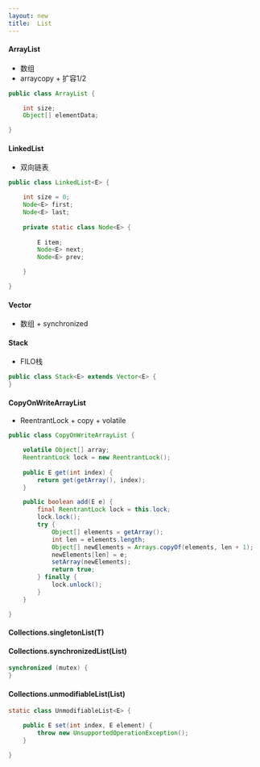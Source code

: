 ```yaml
---
layout: new
title:  List
---
```


#### ArrayList

* 数组
* arraycopy + 扩容1/2

```java
public class ArrayList {

    int size;
    Object[] elementData;

}
```

#### LinkedList

* 双向链表

```java
public class LinkedList<E> {

    int size = 0;
    Node<E> first;
    Node<E> last;
    
    private static class Node<E> {
    
        E item;
        Node<E> next;
        Node<E> prev;

    }

}
```

#### Vector

* 数组 + synchronized

#### Stack

* FILO栈

```java
public class Stack<E> extends Vector<E> {
}
```

#### CopyOnWriteArrayList

* ReentrantLock + copy + volatile

```java
public class CopyOnWriteArrayList {

    volatile Object[] array;
    ReentrantLock lock = new ReentrantLock();
    
    public E get(int index) {
        return get(getArray(), index);
    }

    public boolean add(E e) {
        final ReentrantLock lock = this.lock;
        lock.lock();
        try {
            Object[] elements = getArray();
            int len = elements.length;
            Object[] newElements = Arrays.copyOf(elements, len + 1);
            newElements[len] = e;
            setArray(newElements);
            return true;
        } finally {
            lock.unlock();
        }
    }

}
```

#### Collections.singletonList(T)

#### Collections.synchronizedList(List)

```java
synchronized (mutex) {
}
```

#### Collections.unmodifiableList(List)

```java
static class UnmodifiableList<E> {

    public E set(int index, E element) {
        throw new UnsupportedOperationException();
    }

}
```
